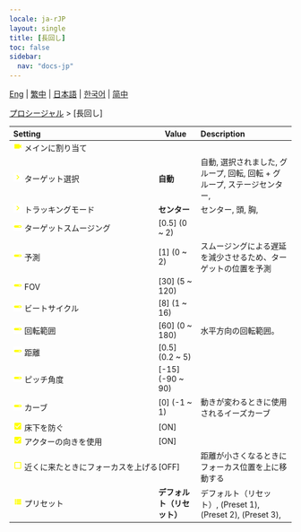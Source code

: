 ```yaml
---
locale: ja-rJP
layout: single
title: [長回し]
toc: false
sidebar:
  nav: "docs-jp"
---
```

[Eng](/dancexr/menu/2025.4/motion/long_take) | [繁中](/tw/dancexr/menu/2025.4/motion/long_take) | [日本語](/jp/dancexr/menu/2025.4/motion/long_take) | [한국어](/kr/dancexr/menu/2025.4/motion/long_take) | [简中](/zh/dancexr/menu/2025.4/motion/long_take)

[プロシージャル](../menu#プロシージャル) > [長回し]



| Setting | Value | Description |
| :--- | --- | :--- |
|<nobr> ![videocam icon](/images/icon/ic_videocam.png)  メインに割り当て</nobr>|| 
|<nobr> ![chevron icon](/images/icon/ic_chevron.png)  ターゲット選択</nobr>| **自動** | 自動, 選択されました, グループ, 回転, 回転 + グループ, ステージセンター,  |
|<nobr> ![chevron icon](/images/icon/ic_chevron.png)  トラッキングモード</nobr>| **センター** | センター, 頭, 胸,  |
|<nobr> ![slider icon](/images/icon/ic_slider.png)  ターゲットスムージング</nobr>| [0.5] (0 ~ 2) | 
|<nobr> ![slider icon](/images/icon/ic_slider.png)  予測</nobr>| [1] (0 ~ 2) | スムージングによる遅延を減少させるため、ターゲットの位置を予測
|<nobr> ![slider icon](/images/icon/ic_slider.png)  FOV</nobr>| [30] (5 ~ 120) | 
|<nobr> ![slider icon](/images/icon/ic_slider.png)  ビートサイクル</nobr>| [8] (1 ~ 16) | 
|<nobr> ![slider icon](/images/icon/ic_slider.png)  回転範囲</nobr>| [60] (0 ~ 180) | 水平方向の回転範囲。
|<nobr> ![slider icon](/images/icon/ic_slider.png)  距離</nobr>| [0.5] (0.2 ~ 5) | 
|<nobr> ![slider icon](/images/icon/ic_slider.png)  ピッチ角度</nobr>| [-15] (-90 ~ 90) | 
|<nobr> ![slider icon](/images/icon/ic_slider.png)  カーブ</nobr>| [0] (-1 ~ 1) | 動きが変わるときに使用されるイーズカーブ
|<nobr> ![check_on icon](/images/icon/ic_check_on.png)  床下を防ぐ</nobr>| [ON] | 
|<nobr> ![check_on icon](/images/icon/ic_check_on.png)  アクターの向きを使用</nobr>| [ON] | 
|<nobr> ![check_off icon](/images/icon/ic_check_off.png)  近くに来たときにフォーカスを上げる</nobr>| [OFF] | 距離が小さくなるときにフォーカス位置を上に移動する
|<nobr> ![list icon](/images/icon/ic_list.png)  プリセット</nobr>| **デフォルト（リセット）** | デフォルト（リセット）, (Preset 1), (Preset 2), (Preset 3),  |
